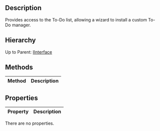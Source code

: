 ## Description
Provides access to the To-Do list, allowing a wizard to install a custom To-Do manager. 

## Hierarchy
Up to Parent: [IInterface](IInterface)

## Methods
| Method | Description |
| ------------- | ------------- |

## Properties
| Property | Description |
| ------------- | ------------- |
There are no properties.
